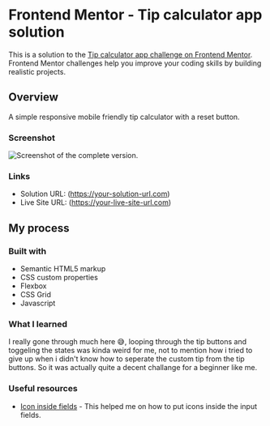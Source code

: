 # Frontend Mentor - Tip calculator app solution

This is a solution to the [Tip calculator app challenge on Frontend Mentor](https://www.frontendmentor.io/challenges/tip-calculator-app-ugJNGbJUX). Frontend Mentor challenges help you improve your coding skills by building realistic projects.

## Overview

A simple responsive mobile friendly tip calculator with a reset button.

### Screenshot

![Screenshot of the complete version.](tip-calculator/images/screenshot.png)

### Links

- Solution URL: (https://your-solution-url.com)
- Live Site URL: (https://your-live-site-url.com)

## My process

### Built with

- Semantic HTML5 markup
- CSS custom properties
- Flexbox
- CSS Grid
- Javascript

### What I learned

I really gone through much here 😅, looping through the tip buttons and toggeling the states was kinda weird for me, not to mention how i tried to give up when i didn't know how to seperate the custom tip from the tip buttons. So it was actually quite a decent challange for a beginner like me.

### Useful resources

- [Icon inside fields](https://stackoverflow.com/questions/917610/put-icon-inside-input-element-in-a-form) - This helped me on how to put icons inside the input fields.
